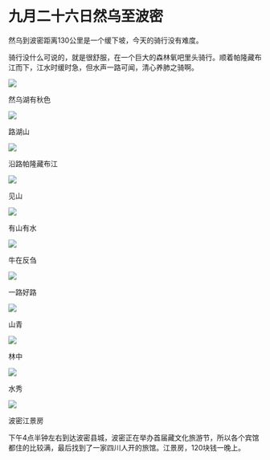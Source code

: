 # 九月二十六日然乌至波密

然乌到波密距离130公里是一个缓下坡，今天的骑行没有难度。

骑行没什么可说的，就是很舒服，在一个巨大的森林氧吧里头骑行。顺着帕隆藏布江而下，江水时缓时急，但水声一路可闻，清心养肺之骑啊。

![](https://ridemypic.oss-cn-chengdu.aliyuncs.com/rideimg/2616645-674ab2c090fba1ec.jpg)  

然乌湖有秋色

![](https://ridemypic.oss-cn-chengdu.aliyuncs.com/rideimg/2616645-e72bd4e56a0457cb.jpg)  

路湖山

![](https://ridemypic.oss-cn-chengdu.aliyuncs.com/rideimg/2616645-88b8b93fc07dca9f.jpg)  

沿路帕隆藏布江

![](https://ridemypic.oss-cn-chengdu.aliyuncs.com/rideimg/2616645-39983f01006ef918.jpg)  

见山

![](https://ridemypic.oss-cn-chengdu.aliyuncs.com/rideimg/2616645-7f188368a50efe36.jpg)  

有山有水

![](https://ridemypic.oss-cn-chengdu.aliyuncs.com/rideimg/2616645-1cd7e7b8b3553055.jpg)  

牛在反刍

![](https://ridemypic.oss-cn-chengdu.aliyuncs.com/rideimg/2616645-8c3b7557a0d1d4ea.jpg)  

一路好路

![](https://ridemypic.oss-cn-chengdu.aliyuncs.com/rideimg/2616645-9b897b29e04ebaf5.jpg)  

山青

![](https://ridemypic.oss-cn-chengdu.aliyuncs.com/rideimg/2616645-4279202f9f387f6b.jpg)  

林中

![](https://ridemypic.oss-cn-chengdu.aliyuncs.com/rideimg/2616645-8bbc122a02270262.jpg)  

水秀

![](https://ridemypic.oss-cn-chengdu.aliyuncs.com/rideimg/2616645-956882c16ca3636e.jpg)  

波密江景房

下午4点半钟左右到达波密县城，波密正在举办首届藏文化旅游节，所以各个宾馆都住的比较满，最后找到了一家四川人开的旅馆。江景房，120块钱一晚上。

